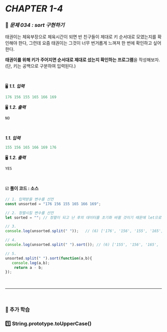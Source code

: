 # _CHAPTER 1-4_

###  :pencil: ​_문제 034 :  sort 구현하기_

태권이는 체육부장으로 체육시간이 되면 반 친구들이 제대로 키 순서대로 모였는지를 확인해야 한다, 그런데 요즘 태권이는 그것이 너무 번거롭게 느껴져 한 번에 확인하고 싶어한다.

**태권이를 위해 키가 주어지면 순서대로 제대로 섰는지 확인하는 프로그램**을 작성해보자.
(단, 키는 공백으로 구분하여 입력된다.)

<br>

:desktop_computer: ***1.1. 입력***

```javascript
176 156 155 165 166 169
```

:desktop_computer: ***1.2. 출력***

```javascript
NO
```

<br>

 ***1.1. 입력***

```javascript
155 156 165 166 169 176
```

:desktop_computer: ***1.2. 출력***

```javascript
YES
```

<br>

:ballot_box_with_check: **풀이 코드  : 소스**

```javascript
// 1. 입력받을 변수를 선언
const unsorted = "176 156 155 165 166 169";

// 2. 정렬시킬 변수를 선언
let sorted = ""; // 정렬이 되고 난 후의 데이터를 초기화 바뀔 것이기 때문에 let으로 선언

// 3. 
console.log(unsorted.split(" "));	// (6) ['176', '156', '155', '165', '166', '169']

// 4. 
console.log(unsorted.split(" ").sort()); // (6) ['155', '156', '165', '166', '169', '176']

// 5.
unsorted.split(" ").sort(function(a,b){
   console.log(a,b);
    return a - b;
});
```





<br>

---

<br>

### :diamond_shape_with_a_dot_inside: 추가 학습

###  :one: String.prototype.toUpperCase()

